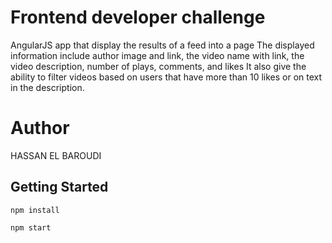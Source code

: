 # Frontend developer challenge

AngularJS app that display the results of a feed into a page
The displayed information include author image and link, the video name with link, the video description, number of plays, comments, and likes
It also give the ability to filter videos based on users that have more than 10 likes or on text in the description.

# Author

HASSAN EL BAROUDI

## Getting Started

```
npm install
```
```
npm start
```